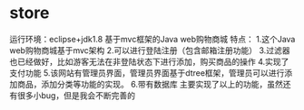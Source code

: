# store
运行环境：eclipse+jdk1.8
基于mvc框架的Java web购物商城
特点：
1.这个Java web购物商城基于mvc架构
2.可以进行登陆注册（包含邮箱注册功能）
3.过滤器也已经做好，比如游客无法在非登陆状态下进行添加，购买商品的操作
4.实现了支付功能
5.该网站有管理员界面，管理员界面基于dtree框架，管理员可以进行添加商品，添加分类等功能的实现。
6.带有数据库
主要实现了以上的功能，虽然还有很多小bug，但是我会不断完善的
